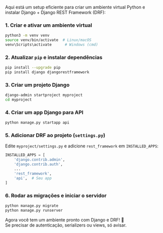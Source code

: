 Aqui está um setup eficiente para criar um ambiente virtual Python e instalar Django + Django REST Framework (DRF):  

### 1. **Criar e ativar um ambiente virtual**  
```bash
python3 -m venv venv
source venv/bin/activate  # Linux/macOS
venv\Scripts\activate      # Windows (cmd)
```

### 2. **Atualizar `pip` e instalar dependências**  
```bash
pip install --upgrade pip
pip install django djangorestframework
```

### 3. **Criar um projeto Django**  
```bash
django-admin startproject myproject
cd myproject
```

### 4. **Criar um app Django para API**  
```bash
python manage.py startapp api
```

### 5. **Adicionar DRF ao projeto (`settings.py`)**  
Edite `myproject/settings.py` e adicione `rest_framework` em `INSTALLED_APPS`:  
```python
INSTALLED_APPS = [
    'django.contrib.admin',
    'django.contrib.auth',
    ...
    'rest_framework',
    'api',  # Seu app
]
```

### 6. **Rodar as migrações e iniciar o servidor**  
```bash
python manage.py migrate
python manage.py runserver
```

Agora você tem um ambiente pronto com Django e DRF! 🚀  
Se precisar de autenticação, serializers ou views, só avisar.